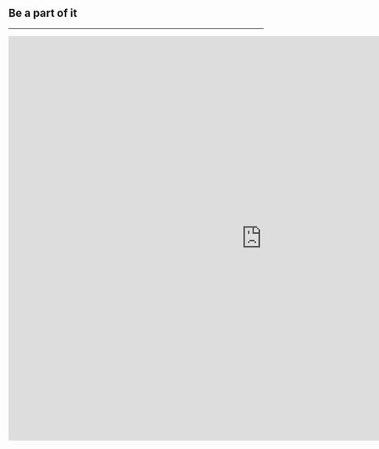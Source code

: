 ﻿## Be a part of it
---

<iframe src="https://docs.google.com/forms/d/1Rcum_VXxjKrd3OO-M1zSM2Jzz6WSb-0_b_Ej5AxBZWU/viewform?embedded=true" width="1000" height="800" frameborder="0" marginheight="0" marginwidth="0">Loading...</iframe>


